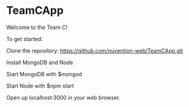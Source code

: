 # TeamCApp

Welcome to the Team C!

To get started:

Clone the repository: https://github.com/nuvention-web/TeamCApp.git

Install MongoDB and Node

Start MongoDB with $mongod

Start Node with $npm start

Open up localhost:3000 in your web browser.
